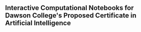 ## Interactive Computational Notebooks for Dawson College's Proposed Certificate in Artificial Intelligence

